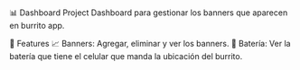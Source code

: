📊 Dashboard Project
Dashboard para gestionar los banners que aparecen en burrito app.

🌟 Features
📈 Banners: Agregar, eliminar y ver los banners.
📱 Batería: Ver la batería que tiene el celular que manda la ubicación del burrito.